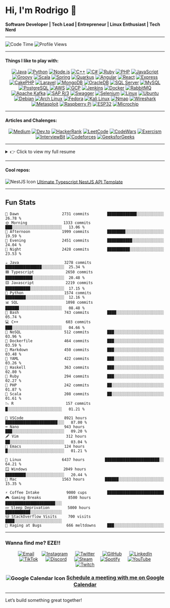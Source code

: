 # Hi, I'm Rodrigo 👋
**Software Developer | Tech Lead | Entrepreneur | Linux Enthusiast | Tech Nerd** 

---

![Code Time](http://img.shields.io/badge/Code%20Time-21%2C478%20hrs%2041%20mins-blue)     ![Profile Views](http://img.shields.io/badge/Profile%20Views-455-blue)

---

#### Things I like to play with:
<p align="center">
  <a href="https://www.oracle.com/java/" target="_blank"><img alt="Java" src="https://img.shields.io/badge/-Java-007396?style=flat-square&logo=java&logoColor=white" /></a>
  <a href="https://www.python.org/" target="_blank"><img alt="Python" src="https://img.shields.io/badge/-Python-3776AB?style=flat-square&logo=python&logoColor=white" /></a>
  <a href="https://nodejs.org/" target="_blank"><img alt="Node.js" src="https://img.shields.io/badge/-Node.js-43853d?style=flat-square&logo=node.js&logoColor=white" /></a>
  <a href="https://isocpp.org/" target="_blank"><img alt="C++" src="https://img.shields.io/badge/-C++-00599C?style=flat-square&logo=c%2B%2B&logoColor=white" /></a>
  <a href="https://learn.microsoft.com/en-us/dotnet/csharp/" target="_blank"><img alt="C#" src="https://img.shields.io/badge/-C%23-239120?style=flat-square&logo=c-sharp&logoColor=white" /></a>
  <a href="https://www.ruby-lang.org/" target="_blank"><img alt="Ruby" src="https://img.shields.io/badge/-Ruby-CC342D?style=flat-square&logo=ruby&logoColor=white" /></a>
  <a href="https://www.php.net/" target="_blank"><img alt="PHP" src="https://img.shields.io/badge/-PHP-777BB4?style=flat-square&logo=php&logoColor=white" /></a>
  <a href="https://developer.mozilla.org/en-US/docs/Web/JavaScript" target="_blank"><img alt="JavaScript" src="https://img.shields.io/badge/-JavaScript-F7DF1E?style=flat-square&logo=javascript&logoColor=white" /></a>
  <a href="https://groovy-lang.org/" target="_blank"><img alt="Groovy" src="https://img.shields.io/badge/-Groovy-4298B8?style=flat-square&logo=apache-groovy&logoColor=white" /></a>
  <a href="https://www.scala-lang.org/" target="_blank"><img alt="Scala" src="https://img.shields.io/badge/-Scala-DC322F?style=flat-square&logo=scala&logoColor=white" /></a>
  <a href="https://spring.io/" target="_blank"><img alt="Spring" src="https://img.shields.io/badge/-Spring-6DB33F?style=flat-square&logo=spring&logoColor=white" /></a>
  <a href="https://quarkus.io/" target="_blank"><img alt="Quarkus" src="https://img.shields.io/badge/-Quarkus-4695EB?style=flat-square&logo=quarkus&logoColor=white" /></a>
  <a href="https://angular.io/" target="_blank"><img alt="Angular" src="https://img.shields.io/badge/-Angular-DD0031?style=flat-square&logo=angular&logoColor=white" /></a>
  <a href="https://reactjs.org/" target="_blank"><img alt="React" src="https://img.shields.io/badge/-React-61DAFB?style=flat-square&logo=react&logoColor=white" /></a>
  <a href="https://expressjs.com/" target="_blank"><img alt="Express" src="https://img.shields.io/badge/-Express-000000?style=flat-square&logo=express&logoColor=white" /></a>
  <a href="https://cakephp.org/" target="_blank"><img alt="CakePHP" src="https://img.shields.io/badge/-CakePHP-D33C43?style=flat-square&logo=cakephp&logoColor=white" /></a>
  <a href="https://laravel.com/" target="_blank"><img alt="Laravel" src="https://img.shields.io/badge/-Laravel-FF2D20?style=flat-square&logo=laravel&logoColor=white" /></a>
  <a href="https://www.mongodb.com/" target="_blank"><img alt="MongoDB" src="https://img.shields.io/badge/-MongoDB-47A248?style=flat-square&logo=mongodb&logoColor=white" /></a>
  <a href="https://www.oracle.com/database/" target="_blank"><img alt="OracleDB" src="https://img.shields.io/badge/-OracleDB-F80000?style=flat-square&logo=oracle&logoColor=white" /></a>
  <a href="https://www.microsoft.com/en-us/sql-server" target="_blank"><img alt="SQL Server" src="https://img.shields.io/badge/-SQL%20Server-CC2927?style=flat-square&logo=microsoft-sql-server&logoColor=white" /></a>
  <a href="https://www.mysql.com/" target="_blank"><img alt="MySQL" src="https://img.shields.io/badge/-MySQL-4479A1?style=flat-square&logo=mysql&logoColor=white" /></a>
  <a href="https://www.postgresql.org/" target="_blank"><img alt="PostgreSQL" src="https://img.shields.io/badge/-PostgreSQL-336791?style=flat-square&logo=postgresql&logoColor=white" /></a>
  <a href="https://aws.amazon.com/" target="_blank"><img alt="AWS" src="https://img.shields.io/badge/-AWS-232F3E?style=flat-square&logo=amazon-aws&logoColor=white" /></a>
  <a href="https://cloud.google.com/" target="_blank"><img alt="GCP" src="https://img.shields.io/badge/-Google_Cloud-4285F4?style=flat-square&logo=google-cloud&logoColor=white" /></a>
  <a href="https://www.jenkins.io/" target="_blank"><img alt="Jenkins" src="https://img.shields.io/badge/-Jenkins-D24939?style=flat-square&logo=jenkins&logoColor=white" /></a>
  <a href="https://www.docker.com/" target="_blank"><img alt="Docker" src="https://img.shields.io/badge/-Docker-2496ED?style=flat-square&logo=docker&logoColor=white" /></a>
  <a href="https://www.rabbitmq.com/" target="_blank"><img alt="RabbitMQ" src="https://img.shields.io/badge/-RabbitMQ-FF6600?style=flat-square&logo=rabbitmq&logoColor=white" /></a>
  <a href="https://kafka.apache.org/" target="_blank"><img alt="Apache Kafka" src="https://img.shields.io/badge/-Apache%20Kafka-231F20?style=flat-square&logo=apache-kafka&logoColor=white" /></a>
  <a href="https://www.sap.com/products/erp.html" target="_blank"><img alt="SAP R/3" src="https://img.shields.io/badge/-SAP_R%2F3-0FAAFF?style=flat-square&logo=sap&logoColor=white" /></a>
  <a href="https://swagger.io/" target="_blank"><img alt="Swagger" src="https://img.shields.io/badge/-Swagger-85EA2D?style=flat-square&logo=swagger&logoColor=black" /></a>
  <a href="https://www.selenium.dev/" target="_blank"><img alt="Selenium" src="https://img.shields.io/badge/-Selenium-43B02A?style=flat-square&logo=selenium&logoColor=white" /></a>
  <a href="https://www.linux.org/" target="_blank"><img alt="Linux" src="https://img.shields.io/badge/-Linux-FCC624?style=flat-square&logo=linux&logoColor=black" /></a>
  <a href="https://ubuntu.com/" target="_blank"><img alt="Ubuntu" src="https://img.shields.io/badge/-Ubuntu-E95420?style=flat-square&logo=ubuntu&logoColor=white" /></a>
  <a href="https://www.debian.org/" target="_blank"><img alt="Debian" src="https://img.shields.io/badge/-Debian-A81D33?style=flat-square&logo=debian&logoColor=white" /></a>
  <a href="https://archlinux.org/" target="_blank"><img alt="Arch Linux" src="https://img.shields.io/badge/-Arch_Linux-1793D1?style=flat-square&logo=arch-linux&logoColor=white" /></a>
  <a href="https://getfedora.org/" target="_blank"><img alt="Fedora" src="https://img.shields.io/badge/-Fedora-294172?style=flat-square&logo=fedora&logoColor=white" /></a>
  <a href="https://www.kali.org/" target="_blank"><img alt="Kali Linux" src="https://img.shields.io/badge/-Kali_Linux-557C94?style=flat-square&logo=kali-linux&logoColor=white" /></a>
  <a href="https://nmap.org/" target="_blank"><img alt="Nmap" src="https://img.shields.io/badge/-Nmap-0040FF?style=flat-square&logo=nmap&logoColor=white" /></a>
  <a href="https://www.wireshark.org/" target="_blank"><img alt="Wireshark" src="https://img.shields.io/badge/-Wireshark-1679A7?style=flat-square&logo=wireshark&logoColor=white" /></a>
  <a href="https://www.metasploit.com/" target="_blank"><img alt="Metasploit" src="https://img.shields.io/badge/-Metasploit-0579C3?style=flat-square&logo=metasploit&logoColor=white" /></a>
  <a href="https://www.raspberrypi.org/" target="_blank"><img alt="Raspberry Pi" src="https://img.shields.io/badge/-Raspberry_Pi-A22846?style=flat-square&logo=raspberry-pi&logoColor=white" /></a>
  <a href="https://www.espressif.com/en/products/socs/esp32" target="_blank"><img alt="ESP32" src="https://img.shields.io/badge/-ESP32-000000?style=flat-square&logo=esp32&logoColor=white" /></a>
  <a href="https://www.microchip.com/" target="_blank"><img alt="Microchip" src="https://img.shields.io/badge/-Microchip-CC0000?style=flat-square&logo=microchip&logoColor=white" /></a>
</p>

---

#### Articles and Chalenges:
<p align="center">
  <a href="https://medium.com/@napalm23zero"><img src="https://img.shields.io/badge/Medium-12100E?style=flat-square&logo=medium&logoColor=white" alt="Medium"></a>
  <a href="https://dev.to/napalm23zero"><img src="https://img.shields.io/badge/Dev.to-0A0A0A?style=flat-square&logo=dev.to&logoColor=white" alt="Dev.to"></a>
  <a href="https://www.hackerrank.com/profile/napalm23zero"><img src="https://img.shields.io/badge/HackerRank-2EC866?style=flat-square&logo=hackerrank&logoColor=white" alt="HackerRank"></a>
  <a href="https://leetcode.com/u/napalm23zero/"><img src="https://img.shields.io/badge/LeetCode-FFA116?style=flat-square&logo=leetcode&logoColor=white" alt="LeetCode"></a>
  <a href="https://www.codewars.com/users/napalm23zero"><img src="https://img.shields.io/badge/CodeWars-B1361E?style=flat-square&logo=codewars&logoColor=white" alt="CodeWars"></a>
  <a href="https://exercism.org/napalm23zero"><img src="https://img.shields.io/badge/Exercism-1F8ACB?style=flat-square&logo=exercism&logoColor=white" alt="Exercism"></a>
  <a href="https://www.interviewbit.com/profile/rodrigo-dantas/"><img src="https://img.shields.io/badge/InterviewBit-1E4159?style=flat-square&logo=interviewbit&logoColor=white" alt="InterviewBit"></a>
  <a href="https://codeforces.com/profile/napalm23zero"><img src="https://img.shields.io/badge/Codeforces-1F8ACB?style=flat-square&logo=codeforces&logoColor=white" alt="Codeforces"></a>
  <a href="https://www.geeksforgeeks.org/user/napalm23zero/"><img src="https://img.shields.io/badge/GeeksforGeeks-2F8D46?style=flat-square&logo=geeksforgeeks&logoColor=white" alt="GeeksforGeeks"></a>
</p>

---

<details>
  <summary style="font-size: 1em; font-weight: normal; cursor: pointer;">
    👉 Click to view my full resume
  </summary>
<br>

```plaintext
2024  ☕  **Senior Software Engineer**       @ KIS Solutions          (24 months)  ███████████████████████░░░░░
2023  💻  **Backend Software Developer**     @ 300Devs                (6 months)   ███████░░░░░░░░░░░░░░░░░░░░░  
2022  🚀  **Software Engineer**              @ Metal Toad             (16 months)  ██████████████████░░░░░░░░░░  
2021  🎯  **Tech Lead**                      @ Opah                   (8 months)   █████████░░░░░░░░░░░░░░░░░░░  
2021  💡  **Senior Java Developer**          @ Banco BV               (6 months)   ███████░░░░░░░░░░░░░░░░░░░░░  
2021  ⚙️  **Tech Lead**                      @ Via Varejo             (15 months)  █████████████████░░░░░░░░░░░  
2019  🌐  **Software Developer**             @ UOL                    (5 months)   ██████░░░░░░░░░░░░░░░░░░░░░░  
2019  💼  **Java Developer**                 @ CVC Corp               (7 months)   ███████░░░░░░░░░░░░░░░░░░░░░  
2018  🛠️  **Software Developer**             @ ITBAM                  (8 months)   █████████░░░░░░░░░░░░░░░░░░░  
2016  🌍  **Web Developer**                  @ Tap4 Mobile            (21 months)  ██████████████████████░░░░░░  
2016  ⚡  **Technology Analyst**             @ ATOS                   (3 months)   ███░░░░░░░░░░░░░░░░░░░░░░░░░  
2014  📊  **IT Analyst**                     @ Gibson Innovations     (14 months)  ███████████████░░░░░░░░░░░░░  
2013  🔧  **System Analyst**                 @ LG CNS                 (12 months)  ████████████░░░░░░░░░░░░░░░░  
2012  🖥️  **Junior System Analyst**          @ Samsung Electronics    (12 months)  ████████████░░░░░░░░░░░░░░░░  
2012  📚  **English Teacher**                @ Wizard                 (36 months)  ██████████████████████████░░  
```

## Professional Experience

## Experience

### <span style="color:#268bd2;">Senior Software Engineer</span>  
**<span style="color:#859900;">KIS Solutions</span>** (Remote) - *<span style="color:#b58900;">Aug 2022 ~ Jul 2024</span>*  
- Developed software using **Java 8/11/13/17**, **Angular 8/9/15**, and **Python**.  
- Integrated hardware and software for seamless functionality across backend and frontend systems.

### <span style="color:#268bd2;">Backend Software Developer</span>  
**<span style="color:#859900;">300Devs</span>** (Remote) - *<span style="color:#b58900;">Sep 2023 ~ Feb 2024</span>*  
- Built and maintained backend systems using **PHP**, **AWS**, and **Swagger**.

### <span style="color:#268bd2;">Software Engineer</span>  
**<span style="color:#859900;">Metal Toad</span>** (Remote) - *<span style="color:#b58900;">May 2021 ~ Aug 2022</span>*  
- Created software using **Node.js 10/14**, **ReactJS**, **Python**, and **C#**.  
- Automated testing with **Selenium** and deployed serverless solutions using **AWS Lambda**.

### <span style="color:#268bd2;">Tech Lead</span>  
**<span style="color:#859900;">Opah</span>** (Remote) - *<span style="color:#b58900;">Nov 2021 ~ Jul 2022</span>*  
- Led development teams using **Java 11**, **Quarkus**, **MongoDB**, and **Apache Kafka**.  
- Managed infrastructure with **Kubernetes** and wrote unit tests for quality assurance.

### <span style="color:#268bd2;">Senior Java Developer</span>  
**<span style="color:#859900;">Banco BV</span>** (Remote) - *<span style="color:#b58900;">May 2021 ~ Oct 2021</span>*  
- Designed distributed systems using **Java 8/11**, **Spring**, and **Clean Architecture**.  
- Integrated messaging systems using **Apache Camel** and **RabbitMQ** on **GCP**.

### <span style="color:#268bd2;">Tech Lead</span>  
**<span style="color:#859900;">Via Varejo</span>** (Remote) - *<span style="color:#b58900;">Feb 2020 ~ May 2021</span>*  
- Developed microservices using **Java 8/11/14**, **Spring**, **Jenkins**, and **Azure**.  
- Enhanced observability with **Kafka**, **Dynatrace**, and **Grafana**.

### <span style="color:#268bd2;">Software Developer</span>  
**<span style="color:#859900;">UOL</span>** - *<span style="color:#b58900;">Oct 2019 ~ Feb 2020</span>*  
- Built microservices using **Java 6/7/8/11**, **Spring**, and **Node.js**.  
- Focused on **TDD**, **Spring Boot**, and **Spock** for advanced testing and continuous integration.

### <span style="color:#268bd2;">Java Developer</span>  
**<span style="color:#859900;">CVC Corp</span>** (Remote) - *<span style="color:#b58900;">Mar 2019 ~ Sep 2019</span>*  
- Developed microservices with **Java**, **Spring**, and **Docker**, integrating **Oracle** and **MongoDB** databases.

### <span style="color:#268bd2;">Software Developer</span>  
**<span style="color:#859900;">ITBAM</span>** (Remote) - *<span style="color:#b58900;">Jul 2018 ~ Feb 2019</span>*  
- Built distributed systems using **Java**, **Node.js**, and **Docker**.  
- Ensured system reliability with **SQL Server** and **MongoDB**.

### <span style="color:#268bd2;">Web Developer</span>  
**<span style="color:#859900;">Tap4 Mobile</span>** - *<span style="color:#b58900;">Sep 2016 ~ Jun 2018</span>*  
- Developed full-stack applications with **PHP**, **CakePHP**, **Laravel**, and **Node.js**.  
- Managed databases with **Oracle**, **SQL Server**, and **MySQL**.

### <span style="color:#268bd2;">Technology Analyst</span>  
**<span style="color:#859900;">ATOS</span>** - *<span style="color:#b58900;">Jun 2016 ~ Aug 2016</span>*  
- Managed hardware and Linux server infrastructure for efficient IT operations.

### <span style="color:#268bd2;">Information Technology Analyst</span>  
**<span style="color:#859900;">Gibson Innovations</span>** - *<span style="color:#b58900;">Jul 2014 ~ Sep 2015</span>*  
- Provided technical support using **SAP R/3** and **OracleDB** for finance and accounting systems.

### <span style="color:#268bd2;">System Analyst</span>  
**<span style="color:#859900;">LG CNS</span>** - *<span style="color:#b58900;">Apr 2013 ~ Apr 2014</span>*  
- Supported operations for tax and finance departments using **Oracle ERP** and **OracleDB**.

### <span style="color:#268bd2;">Junior System Analyst</span>  
**<span style="color:#859900;">Samsung Electronics</span>** - *<span style="color:#b58900;">Apr 2012 ~ Apr 2013</span>*  
- Managed IT systems for logistics and procurement with **SAP R/3** and **OracleDB**.

### <span style="color:#268bd2;">English Teacher</span>  
**<span style="color:#859900;">Wizard</span>** - *<span style="color:#b58900;">Jan 2012 ~ Dec 2014</span>*  
- Taught English to diverse age groups, focusing on communication skills.

---

## Education

**Bachelor of Science in Computing Science**  
*Estácio University* - *<span style="color:#b58900;">Jan 2020 ~ Dec 2024 (Expected)</span>*

---

## Skills

- **Languages**: Java (8/11/13/17), Python, PHP, Node.js, C#, Ruby, JavaScript  
- **Frameworks**: Spring, Quarkus, Angular, React, Express, Loopback, CakePHP, Laravel  
- **Databases**: MongoDB, OracleDB, SQL Server, MySQL, Postgres  
- **Cloud/DevOps**: AWS, GCP, Azure, Jenkins, Docker, OpenShift, Kubernetes  
- **Tools**: Swagger, Apache Kafka, Apache Camel, Selenium, TDD, Spock, Dynatrace, Grafana  


</details>

---

#### Cool repos:

<p>
  <img src="https://img.icons8.com/color/18/000000/nestjs.png" alt="NestJS Icon" style="vertical-align: middle;"/> 
  <a href="https://github.com/napalm23zero/ultimate-typescript-nestjs-api-template" style="vertical-align: middle;">Ultimate Typescript NestJS API Template</a>
</p>

---

## Fun Stats
```text
🌌 Dawn                   2731 commits        █████████████░░░░░░░░░░░░   26.78 % 
🌞 Morning                1333 commits        ███░░░░░░░░░░░░░░░░░░░░░░   13.06 % 
🌆 Afternoon              1999 commits        ████████░░░░░░░░░░░░░░░░░   19.59 % 
🌃 Evening                2451 commits        ███████████░░░░░░░░░░░░░░   24.04 % 
🌙 Night                  2428 commits        ██████████░░░░░░░░░░░░░░░   23.53 %
```
```text
☕ Java                    3278 commits       ████████████████░░░░░░░░░░  25.34 % 
🟦 Typescript              2650 commits       ████████████░░░░░░░░░░░░░░  20.48 % 
🟨 Javascript              2219 commits       ███████████░░░░░░░░░░░░░░░  17.15 % 
🐍 Python                  1574 commits       █████████░░░░░░░░░░░░░░░░░  12.16 % 
📊 SQL                     1098 commits       ██████░░░░░░░░░░░░░░░░░░░   08.48 % 
🐚 Bash                    743 commits        ████░░░░░░░░░░░░░░░░░░░░░   05.74 % 
💻 C++                     603 commits        ███░░░░░░░░░░░░░░░░░░░░░░   04.66 % 
📂 NoSQL                   512 commits        ███░░░░░░░░░░░░░░░░░░░░░░   03.96 % 
🐳 Dockerfile              464 commits        ███░░░░░░░░░░░░░░░░░░░░░░   03.59 % 
📝 Markdown                450 commits        ███░░░░░░░░░░░░░░░░░░░░░░   03.48 % 
📄 YAML                    422 commits        ███░░░░░░░░░░░░░░░░░░░░░░   03.26 % 
🔣 Haskell                 363 commits        ███░░░░░░░░░░░░░░░░░░░░░░   02.80 % 
💎 Ruby                    294 commits        ███░░░░░░░░░░░░░░░░░░░░░░   02.27 % 
🐘 PHP                     242 commits        ██░░░░░░░░░░░░░░░░░░░░░░░   01.87 % 
🔮 Scala                   208 commits        ██░░░░░░░░░░░░░░░░░░░░░░░   01.61 % 
📉 R                       157 commits        █░░░░░░░░░░░░░░░░░░░░░░░░   01.21 %
```
```text
📝 VSCode                  8921 hours         ███████████████████████░░░   87.00 %
⌨️ Nano                    943 hours          ███░░░░░░░░░░░░░░░░░░░░░░░   09.20 %
🖋️ Vim                     312 hours          ██░░░░░░░░░░░░░░░░░░░░░░░░   03.04 %
🧠 Emacs                   124 hours          █░░░░░░░░░░░░░░░░░░░░░░░░░   01.21 %
```
```text
🐧 Linux                  6437 hours         ████████████████████████░░   64.21 % 
🪟 Windows                2049 hours         █████████░░░░░░░░░░░░░░░░░   20.44 % 
🍏 Mac                    1563 hours         ██████░░░░░░░░░░░░░░░░░░░░   15.35 %
```
```text
⚡ Coffee Intake            9000 cups         █████████████████████████
🎮 Gaming Breaks            8500 hours        ██████████████████████░░░
💤 Sleep Deprivation        5000 hours        ███████████░░░░░░░░░░░░░░
🐱 StackOverflow Visits     700 visits        ████░░░░░░░░░░░░░░░░░░░░░
🤬 Raging at Bugs           666 meltdowns     ███░░░░░░░░░░░░░░░░░░░░░░
```

---

### Wanna find me? EZE!!

<p align="center" style="margin-bottom: 20px;">
  <a href="mailto:rodrigo.dantas@hustletech.dev" style="margin: 0 10px;"><img src="https://img.icons8.com/color/32/000000/email.png" alt="Email"></a>
  <a href="https://www.instagram.com/napalm23zero" style="margin: 0 10px;"><img src="https://img.icons8.com/color/32/000000/instagram-new.png" alt="Instagram"></a>
  <a href="https://twitter.com/napalm23zero" style="margin: 0 10px;"><img src="https://img.icons8.com/color/32/000000/twitter.png" alt="Twitter"></a>
  <a href="https://github.com/napalm23zero" style="margin: 0 10px;"><img src="https://img.icons8.com/color/32/000000/github.png" alt="GitHub"></a>
  <a href="https://www.linkedin.com/in/napalm23zero" style="margin: 0 10px;"><img src="https://img.icons8.com/color/32/000000/linkedin.png" alt="LinkedIn"></a>
  <a href="https://www.tiktok.com/@napalm23zero" style="margin: 0 10px;"><img src="https://img.icons8.com/color/32/000000/tiktok.png" alt="TikTok"></a>
  <a href="https://discord.com/users/napalm23zero" style="margin: 0 10px;"><img src="https://img.icons8.com/color/32/000000/discord-logo.png" alt="Discord"></a>
  <a href="https://steamcommunity.com/id/napalm23zero" style="margin: 0 10px;"><img src="https://img.icons8.com/color/32/000000/steam.png" alt="Steam"></a>
  <a href="https://open.spotify.com/user/22shqo6vu5mqvdgwxi66gawta" style="margin: 0 10px;"><img src="https://img.icons8.com/color/32/000000/spotify.png" alt="Spotify"></a>
  <a href="https://www.youtube.com/@napalm23zero" style="margin: 0 10px;"><img src="https://img.icons8.com/color/32/000000/youtube-play.png" alt="YouTube"></a>
  <a href="https://www.twitch.tv/napalm23zero" style="margin: 0 10px;"><img src="https://img.icons8.com/color/32/000000/twitch.png" alt="Twitch"></a>
</p>

<h3 align="center">
  <img src="https://img.icons8.com/color/24/000000/google-calendar--v2.png" alt="Google Calendar Icon" style="vertical-align: middle;"/> 
  <a href="https://calendar.app.google/ovSnBAqvXtRztvsd7">Schedule a meeting with me on Google Calendar</a>
</h3>

---

Let’s build something great together!
